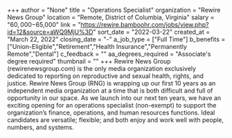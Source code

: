 +++
author = "None"
title = "Operations Specialist"
organization = "Rewire News Group"
location = "Remote, District of Columbia, Virginia"
salary = "$60,000-$65,000"
link = "https://rewire.bamboohr.com/jobs/view.php?id=12&source=aWQ9MjU%3D"
sort_date = "2022-03-22"
created_at = "March 22, 2022"
closing_date = "-"
a_job_type = ["Full Time"]
b_benefits = ["Union-Eligible","Retirement","Health Insurance","Permanently Remote","Dental"]
c_feedback = ""
aa_degrees_required = "Associate's degree required"
thumbnail = ""
+++
Rewire News Group (rewirenewsgroup.com) is the only media organization exclusively dedicated to reporting on reproductive and sexual health, rights, and justice. Rewire News Group (RNG) is wrapping up our first 10 years as an independent media organization at a time that is both difficult and full of opportunity in our space. As we launch into our next ten years, we have an exciting opening for an operations specialist (non-exempt) to support the organization’s finance, operations, and human resources functions. Ideal candidates are versatile; flexible; and both enjoy and work well with people, numbers, and systems.